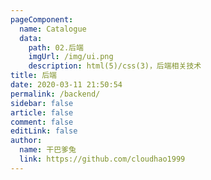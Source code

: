```yaml
---
pageComponent:
  name: Catalogue
  data:
    path: 02.后端
    imgUrl: /img/ui.png
    description: html(5)/css(3)，后端相关技术
title: 后端
date: 2020-03-11 21:50:54
permalink: /backend/
sidebar: false
article: false
comment: false
editLink: false
author:
  name: 干巴爹兔
  link: https://github.com/cloudhao1999
---
```

